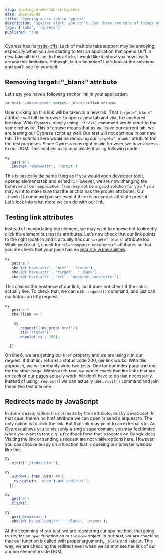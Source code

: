 ```yaml
---
slug: opening-a-new-tab-in-cypress
date: 2020-10-08
title: 'Opening a new tab in Cypress'
description: 'Spoiler alert: you don’t. But there are tons of things you can do to test your link redirects properly.'
tags: ['tabs', 'cypress']
published: true
---
```

Cypress has its [trade-offs](https://docs.cypress.io/guides/references/trade-offs.html#Multiple-tabs). Lack of multiple tabs support may be annoying, especially when you are starting to test an application that opens stuff in new tabs all the time. In this article, I would like to show you how I work around this limitation. Although, is it a limitation? Let’s look at the solutions and you’ll see for yourself.

## Removing target="_blank" attribute
Let’s say you have a following anchor link in your application:
```html
<a href="/about.html" target="_blank">Click me!</a>
```
User clicking on this link will be taken to a new tab. That `target="_blank"` attribute will tell the browser to open a new tab and visit the anchored location. With Cypress, simply using `.click()` command would result in the same behavior. This of course means that as we leave our current tab, we are leaving our Cypress script as well. Our test will not continue in our new tab. The solution here would be removing our `target="_blank"` attribute for the test purposes. Since Cypress runs right inside browser, we have access to our DOM. This enables us to manipulate it using following code:
```js
cy
  .get('a')
  .invoke('removeAttr', 'target')
```
This is basically the same thing as if you would open developer tools, opened elements tab and edited it. However, we are now changing the behavior of our application. This may not be a good solution for you if you may want to make sure that the anchor has the proper attributes. Our `.invoke()` command passes even if there is no `target` attribute present. Let’s look into what more we can do with our link.

## Testing link attributes
Instead of manipulating our element, we may want to choose not to directly click the element but test its attributes. Let’s now check that our link points to the right location and it actually has our `target="_blank"` attribute too. While you’re at it, check for `rel="noopener noreferrer"` attributes so that you are check that your page has no [security vulnerabilities](https://bolajiayodeji.com/the-security-vulnerabilities-of-the-target_blank-attribute).
```js
cy
  .get('a')
  .should('have.attr', 'href', '/about')
  .should('have.attr', 'target', '_blank')
  .should('have.attr', 'rel', 'noopener noreferrer');
```
This checks the existence of our link, but it does not check if the link is actually live. To check that, we can use `.request()` command, and just call our link as an http request.
```js {6}
cy
  .get('a')
  .then(link => {

    cy
      .request(link.prop('href'))
      .its('status')
      .should('eq', 200);

  });
```
On line 6, we are getting our `href` property and we are using it in our request. If that link returns a status code 200, our link works. With this approach, we will probably write two tests. One for our index page and one for the other page. Within each test, we would check that the links that are on each of our pages actually work. We don’t have to do that necessarily. Instead of using `.request()` we can actually use `.visit()` command and join these two test into one.

## Redirects made by JavaScript
In some cases, redirect is not made by html attribute, but by JavaScript. In that case, there’s no href attribute we can open or send a request to. The only option is to click the link. But that link may point to an external site. As Cypress allows you to visit only a single superdomain, you may feel limited when you want to test e.g. a feedback form that is located on Google docs. Visiting the link or sending a request are not viable options here. However, you can choose to spy on a function that is opening our browser window like this:
```js
cy
  .visit('./index.html');

cy
  .window().then((win) => {
    cy.spy(win, 'open').as('redirect');
  });

cy
  .get('a')
  .click();

cy
  .get('@redirect')
  .should('be.calledWith', '_blank', '/about');
```
At the beginning of our test, we are registering our spy method, that going to spy for an `open` function on our `window` object. In our test, we are checking that our function is called with proper arguments, `_blank` and `/about`. This way, we are checking the redirect even when we cannot see the link of our anchor element inside DOM.
